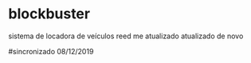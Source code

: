 # blockbuster
sistema de locadora de veículos
reed me atualizado
atualizado de novo

#sincronizado 08/12/2019
